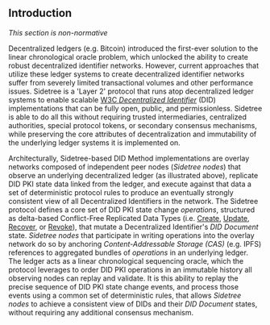 ## Introduction

_This section is non-normative_

Decentralized ledgers (e.g. Bitcoin) introduced the first-ever solution to the linear chronological oracle problem, which unlocked the ability to create robust decentralized identifier networks. However, current approaches that utilize these ledger systems to create decentralized identifier networks suffer from severely limited transactional volumes and other performance issues. Sidetree is a 'Layer 2' protocol that runs atop decentralized ledger systems to enable scalable [W3C _Decentralized Identifier_](https://w3c.github.io/did-core/) (DID) implementations that can be fully open, public, and permissionless. Sidetree is able to do all this without requiring trusted intermediaries, centralized authorities, special protocol tokens, or secondary consensus mechanisms, while preserving the core attributes of decentralization and immutability of the underlying ledger systems it is implemented on.

Architecturally, Sidetree-based DID Method implementations are overlay networks composed of independent peer nodes (_Sidetree nodes_) that observe an underlying decentralized ledger (as illustrated above), replicate DID PKI state data linked from the ledger, and execute against that data a set of deterministic protocol rules to produce an eventually strongly consistent view of all Decentralized Identifiers in the network. The Sidetree protocol defines a core set of DID PKI state change _operations_, structured as delta-based Conflict-Free Replicated Data Types (i.e. [Create](#create), [Update](#update), [Recover](#recover), or [Revoke](#revoke)), that mutate a Decentralized Identifier's _DID Document_ state. _Sidetree nodes_ that participate in writing operations into the overlay network do so by anchoring _Content-Addressable Storage (CAS)_ (e.g. IPFS) references to aggregated bundles of _operations_ in an underlying ledger. The ledger acts as a linear chronological sequencing oracle, which the protocol leverages to order DID PKI operations in an immutable history all observing nodes can replay and validate. It is this ability to replay the precise sequence of DID PKI state change events, and process those events using a common set of deterministic rules, that allows _Sidetree nodes_ to achieve a consistent view of DIDs and their _DID Document_ states, without requiring any additional consensus mechanism.